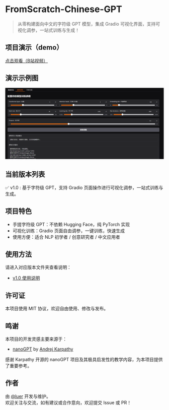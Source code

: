 # FromScratch-Chinese-GPT

> 从零构建面向中文的字符级 GPT 模型，集成 Gradio 可视化界面，支持可视化调参，一站式训练与生成！

## 项目演示（demo）

[点击观看（B站视频）](https://www.bilibili.com/video/BV1a3dpYFE3P/?spm_id_from=333.1387.upload.video_card.click&vd_source=2f1cd124dba46f7de06932bead1d0d49)  

## 演示示例图

[![演示示例图](v1.0/demo_cover.png)](v1.0/demo.mp4)

## 当前版本列表

✅ v1.0 : 基于字符级 GPT，支持 Gradio 页面操作进行可视化调参，一站式训练与生成。

## 项目特色

- 手搓字符级 GPT：不依赖 Hugging Face，纯 PyTorch 实现
- 可视化训练：Gradio 页面自由调参，一键训练，快速生成
- 使用方便：适合 NLP 初学者 / 创意研究者 / 中文应用者

## 使用方法

请进入对应版本文件夹查看说明：
- [v1.0 使用说明](v1.0/README.md)

## 许可证

本项目使用 MIT 协议，欢迎自由使用、修改与发布。

## 鸣谢

本项目的开发灵感主要来源于：

- [nanoGPT](https://github.com/karpathy/nanoGPT) by [Andrej Karpathy](https://github.com/karpathy)

感谢 Karpathy 开源的 nanoGPT 项目及其极具启发性的教学内容，为本项目提供了重要参考。

## 作者

由 [@luer](https://github.com/Luer211) 开发与维护。  
欢迎关注与交流，如有建议或合作意向，欢迎提交 Issue 或 PR！
